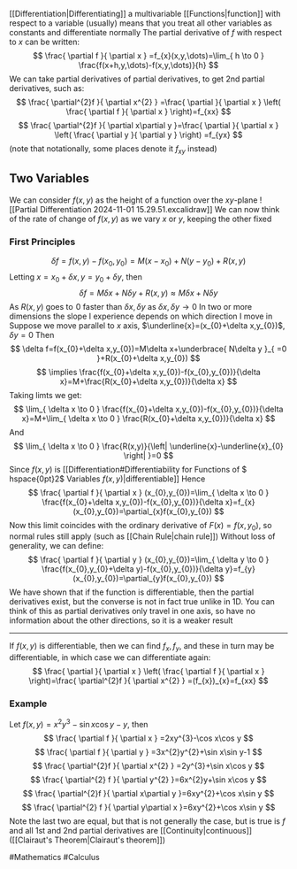 [[Differentiation|Differentiating]] a multivariable [[Functions|function]] with respect to a variable (usually) means that you treat all other variables as constants and differentiate normally
The partial derivative of $f$ with respect to $x$ can be written:
$$
\frac{ \partial f }{ \partial x } =f_{x}(x,y,\dots)=\lim_{ h \to 0 } \frac{f(x+h,y,\dots)-f(x,y,\dots)}{h}
$$
We can take partial derivatives of partial derivatives, to get 2nd partial derivatives, such as:
$$
\frac{ \partial^{2}f }{ \partial x^{2} } =\frac{ \partial  }{ \partial x } \left( \frac{ \partial f }{ \partial x }  \right)=f_{xx}
$$
$$
 \frac{ \partial^{2}f }{ \partial x\partial y }=\frac{ \partial  }{ \partial x } \left( \frac{ \partial y }{ \partial y }  \right) =f_{yx}
$$
(note that notationally, some places denote it $f_{xy}$ instead)
## Two Variables
We can consider $f(x,y)$ as the height of a function over the $xy$-plane
![[Partial Differentiation 2024-11-01 15.29.51.excalidraw]]
We can now think of the rate of change of $f(x,y)$ as we vary $x$ or $y$, keeping the other fixed
### First Principles
$$
\delta f=f(x,y)-f(x_{0},y_{0})=M(x-x_{0})+N(y-y_{0})+R(x,y)
$$
Letting $x=x_{0}+\delta x,y=y_{0}+\delta y$, then
$$
\delta f=M\delta x+N\delta y+R(x,y)\approx M\delta x+N\delta y
$$
As $R(x,y)$ goes to $\hspace{0pt}0$ faster than $\delta x,\delta y$ as $\delta x,\delta y\to 0$
In two or more dimensions the slope I experience depends on which direction I move in
Suppose we move parallel to $x$ axis, $\underline{x}=(x_{0}+\delta x,y_{0})$, $\delta y=0$
Then
$$
\delta f=f(x_{0}+\delta x,y_{0})=M\delta x+\underbrace{ N\delta y }_{ =0 }+R(x_{0}+\delta x,y_{0})
$$
$$
\implies \frac{f(x_{0}+\delta x,y_{0})-f(x_{0},y_{0})}{\delta x}=M+\frac{R(x_{0}+\delta x,y_{0})}{\delta x}
$$
Taking limts we get:
$$
\lim_{ \delta x \to 0 } \frac{f(x_{0}+\delta x,y_{0})-f(x_{0},y_{0})}{\delta x}=M+\lim_{ \delta x \to 0 } \frac{R(x_{0}+\delta x,y_{0})}{\delta x}
$$
And
$$
\lim_{ \delta x \to 0 } \frac{R(x,y)}{\left| \underline{x}-\underline{x}_{0} \right| }=0
$$
Since $f(x,y)$ is [[Differentiation#Differentiability for Functions of $ hspace{0pt}2$ Variables $f(x,y)$|differentiable]] 
Hence
$$
\frac{ \partial f }{ \partial x } (x_{0},y_{0})=\lim_{ \delta x \to 0 } \frac{f(x_{0}+\delta x,y_{0})-f(x_{0},y_{0})}{\delta x}=f_{x}(x_{0},y_{0})=\partial_{x}f(x_{0},y_{0})
$$
Now this limit coincides with the ordinary derivative of $F(x)=f(x,y_{0})$, so normal rules still apply (such as [[Chain Rule|chain rule]])
Without loss of generality, we can define:
$$
\frac{ \partial f }{ \partial y } (x_{0},y_{0})=\lim_{ \delta y \to 0 } \frac{f(x_{0},y_{0}+\delta y)-f(x_{0},y_{0})}{\delta y}=f_{y}(x_{0},y_{0})=\partial_{y}f(x_{0},y_{0})
$$
We have shown that if the function is differentiable, then the partial derivatives exist, but the converse is not in fact true unlike in 1D. You can think of this as partial derivatives only travel in one axis, so have no information about the other directions, so it is a weaker result
___
If $f(x,y)$ is differentiable, then we can find $f_{x},f_{y}$, and these in turn may be differentiable, in which case we can differentiate again:
$$
\frac{ \partial  }{ \partial x } \left( \frac{ \partial f }{ \partial x }  \right)=\frac{ \partial^{2}f }{ \partial x^{2} } =(f_{x})_{x}=f_{xx}
$$
### Example
Let $f(x,y)=x^{2}y^{3}-\sin x\cos y-y$, then
$$
\frac{ \partial f }{ \partial x } =2xy^{3}-\cos x\cos y
$$
$$
\frac{ \partial f }{ \partial y } =3x^{2}y^{2}+\sin x\sin y-1
$$
$$
\frac{ \partial^{2}f }{ \partial x^{2} } =2y^{3}+\sin x\cos y
$$
$$
 \frac{ \partial^{2} f }{ \partial y^{2} }=6x^{2}y+\sin x\cos y
$$
$$
 \frac{ \partial^{2}f }{ \partial x\partial y }=6xy^{2}+\cos x\sin y
$$
$$
\frac{ \partial^{2} f }{ \partial y\partial x }=6xy^{2}+\cos x\sin y
$$
Note the last two are equal, but that is not generally the case, but is true is $f$ and all 1st and 2nd partial derivatives are [[Continuity|continuous]] ([[Clairaut's Theorem|Clairaut's theorem]])

#Mathematics #Calculus